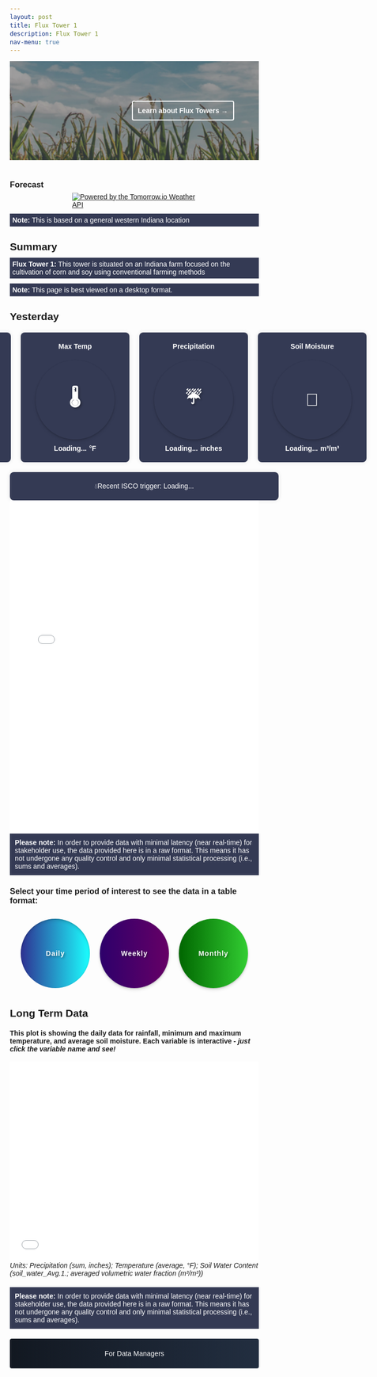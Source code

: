 ```yaml
---
layout: post
title: Flux Tower 1
description: Flux Tower 1
nav-menu: true 
---
```


<style>
/* General resets for buttons and icons */
button, a, iframe {
    border: none;
    outline: none;
    box-shadow: none;
}

/* Styling for the Toggle Technical Data button */
.collapsible {
    background-image: linear-gradient(to right, #121821, #222e40);
    cursor: pointer;
    padding: 10px 15px;
    border-radius: 4px;
    text-align: center;
    text-transform: none;
    display: block;
    margin: auto;
    margin-bottom: 20px;  
    width: 100%;
    line-height: 40px;
    color: white;
}

/* Styles for container */
.container {
    visibility: hidden;
    height: 0;
    overflow: hidden;  
}

.centered-text {
    text-align: center;
}

/* Styling for the View in full View button */
.full-view-button {
    display: block;
    margin: 20px auto; 
    background-image: linear-gradient(to right, #121821, #222e40);
    color: white;
    cursor: pointer;
    padding: 10px 15px;
    border-radius: 4px;
    text-align: center;
    font-size: 1em; 
    text-decoration: none; 
    font-weight: bold; 
}

.collapsible.selected {
    filter: brightness(60%); /* darken the color */
}

/* Styling for the icons */
.icon {
    box-shadow: 0px 4px 6px rgba(0, 0, 0, 0.1), 0px 1px 3px rgba(0, 0, 0, 0.2); /* outer and inner shadows */
    text-shadow: 2px 2px 4px rgba(0, 0, 0, 0.4); /* horizontal offset, vertical offset, blur radius, color */
    position: relative;
    color: white;
    text-transform: none;
    padding: 10px;
    width: 140px;
    height: 140px;
    border-radius: 50%;
    overflow: hidden;
    white-space: nowrap;
    text-overflow: ellipsis;
    text-align: center;
    display: flex;
    align-items: center;
    justify-content: center;
    margin: 10px;
    background-size: 100%;
    letter-spacing: 1px;
    font-size: 1em;
    font-weight: bold;
    background-color: transparent;
    transition: filter 0.2s;
}

/* Styling for the icons */
/* Daily */
.icon-daily { 
    background: linear-gradient(to right, #2E3192, #1BFFFF);
    box-shadow: inset 0px 4px 6px rgba(0, 0, 0, 0.1), inset 0px 1px 3px rgba(0, 0, 0, 0.2); /* inner shadows for selected */
}
.icon-daily.selected { 
    background: linear-gradient(to right, #1C1D59, #118B8B);
    box-shadow: inset 0px 4px 6px rgba(0, 0, 0, 0.1), inset 0px 1px 3px rgba(0, 0, 0, 0.2); /* inner shadows for selected */
}

/* Weekly */
.icon-weekly { 
    background: linear-gradient(to right, #2d006b, #660066);
}
.icon-weekly.selected { 
    background: linear-gradient(to right, #1C003E, #4C004D);
}

/* Monthly */
.icon-monthly { 
    background: linear-gradient(to right, #006600, #32CD32); /* Adjusted colors for better readability */
}
.icon-monthly.selected { 
    background: linear-gradient(to right, #004400, #228B22); /* Adjusted colors for better readability */
}

.icon-container {
    display: flex;
    justify-content: center;
    margin-bottom: 20px;
}

/* Space after the note */
iframe + i {
    display: block; /* ensure the element takes up its full width */
    margin-bottom: 20px; /* space below the note */
}

/* Ensuring text size consistency */
.icon, .collapsible {
    font-size: 1em;
}

.table-container {
    display: none;
}

.grid-container, .toggle-icons, .content {
    margin-bottom: 40px;
}

/* for static plot */
.plot-container {
    visibility: visible;  // makes it visible
    height: auto;        // adjusts the height to its content
}

/* Banner styles */
/* Make the image darker by adding this overlay */
.grid-item:before {
    height: 200px;
    width: 100%;
    content: "";
    position: absolute;
    top: 0;
    left: 0;
    right: 0;
    bottom: 0;
    background-color: rgba(18, 24, 33, 0.4); /* Your specific dark blue with 70% opacity */
    z-index: 1;
}

/* Modify your existing text-overlay */
.text-overlay {
    transition: all 0.3s ease; /* Add transition for smooth changes */
    color: rgba(255, 255, 255, 0.7); /* Making text a bit transparent */
    transition: color 0.3s ease, border 0.3s ease; /* Added transition for border */
    position: absolute;
    top: 50%;
    right: 10%;
    transform: translateY(-50%);
    color: white;
    background-color: rgba(0, 0, 0, 0); /* Make it transparent */
    border: 2px solid white; /* White border */
    padding: 10px;
    border-radius: 4px;
    font-weight: bold; /* Make text bold */
    z-index: 2; /* Sit on top of the image and the dark overlay */
}

.text-overlay:hover {
    border: 2px solid lightblue; /* Add light blue border */
    color: white; /* Keep the text color white */
    background-color: rgba(0, 0, 0, 0.1); /* Slight background change to indicate hover */
}

/* Update grid-item to position the image and text overlay */
.grid-item {
    height: 200px;
    width: 100%;
    position: relative;
    margin: 0;
    padding: 0;
    border: none;
}

/* Style the image */
.grid-item img {
    object-fit: cover;  /* Adjust to make the image cover the entire div */
    width: 100%;  
    height: 100%;  /* Make it span full height */
    margin: 0;
    padding: 0;
}

/* Adjust the margin of the summary heading */
.summary-heading {
    margin-bottom: 10px; /* Adjust this value as needed to reduce/increase space */
}

.summary-box {
    background-color: #343A54;
    padding: 5px;
    color: white;
    margin-top: 10px; /* Adjust this value as needed to reduce/increase space */
}

/* Weather tiles */
body {
    font-family: Arial, sans-serif;
    margin: 0;
    padding: 20px;
}

.tile-container {
    display: flex;
    justify-content: center;
    gap: 20px;
    margin-top: 20px;
}

.tile {
    background-color: #343A54;
    border-radius: 8px;
    padding: 20px;
    box-shadow: 0 0 10px rgba(0, 0, 0, 0.1);
    text-align: center;
    color: white;
    display: flex;
    flex-direction: column;
    align-items: center;
    width: 200px;
}

.tile .icon {
    font-size: 35px;
    margin-bottom: 10px;
    cursor: default; /* Make sure these icons are not clickable */
}

.tile .title {
    font-weight: bold;
    margin-bottom: 10px;
    font-size: 1em;
}

.tile .value {
    font-size: 1em;
    font-weight: bold;
    display: flex;
    align-items: center;
    justify-content: center;
    gap: 5px;
}

/* Full-width ISCO tile */
.full-width-tile {
    background-color: #343A54;
    border-radius: 8px;
    padding: 20px;
    box-shadow: 0 0 10px rgba(0, 0, 0, 0.1);
    text-align: center;
    color: white;
    display: flex;
    flex-direction: column;
    align-items: center;
    width: 100%;
    margin-top: 20px;
}
</style>

<!-- Add the banner grid-container here -->
<div class="grid-container">
  <div class="grid-item">
    <a href="https://kesondrakey.github.io/FluxTowers">
      <img src="images/corn.jpeg" alt="clouds">
      <div class="text-overlay">Learn about Flux Towers &#8594;</div> <!-- Added arrow here -->
    </a>
  </div>
</div>

<h3>Forecast</h3>
<div class="tomorrow"
     data-location-id="125460"
     data-language="EN"
     data-unit-system="IMPERIAL"
     data-skin="dark"
     data-widget-type="upcoming"
     style="padding-bottom:22px;position:relative;">
    <a href="https://www.tomorrow.io/weather-api/"
       rel="nofollow noopener noreferrer"
       target="_blank"
       style="position: absolute; bottom: 0; transform: translateX(-50%); left: 50%;">
        <img alt="Powered by the Tomorrow.io Weather API"
             src="https://weather-website-client.tomorrow.io/img/powered-by.svg"
             width="250" height="18"/>
    </a>
</div>

<div class="summary-box">
    <strong>Note:</strong> This is based on a general western Indiana location 
</div>
<i></i>

<!-- Your existing HTML content starts here -->
<h2 class="summary-heading">Summary</h2>
<div class="summary-box">
    <strong>Flux Tower 1:</strong> This tower is situated on an Indiana farm focused on the cultivation of corn and soy using conventional farming methods
</div>
<div class="summary-box">
    <strong>Note:</strong> This page is best viewed on a desktop format.
</div>
<i></i>

<!-- Yesterday's Date Header -->
<h2 class="summary-heading" id="yesterday-date">Yesterday</h2>

<!-- Tiles for yesterday's information -->
<div class="tile-container">
    <div class="tile">
        <div class="title">Min Temp</div>
        <div class="icon">🌡️</div>
        <div class="value"><span id="min-temp">Loading...</span> <span class="unit">°F</span></div>
    </div>
    <div class="tile">
        <div class="title">Max Temp</div>
        <div class="icon">🌡️</div>
        <div class="value"><span id="max-temp">Loading...</span> <span class="unit">°F</span></div>
    </div>
    <div class="tile">
        <div class="title">Precipitation</div>
        <div class="icon">☔</div>
        <div class="value"><span id="total-precipitation">Loading...</span> <span class="unit">inches</span></div>
    </div>
    <div class="tile">
        <div class="title">Soil Moisture</div>
        <div class="icon">🌱</div>
        <div class="value"><span id="avg-soil-moisture">Loading...</span> <span class="unit">m³/m³</span></div>
    </div>
</div>
<!-- End tiles for yesterday's information -->

<!-- ISCO Trigger Tile -->
<div class="full-width-tile" id="isco-tile">
    💧Recent ISCO trigger: Loading...
</div>
<i></i>


<iframe width="100%" height="670" frameborder="0" scrolling="no" src="files/Calendar1.html"></iframe>
<div style="background-color: #343A54; padding: 10px; color: white;">
    <strong>Please note:</strong> In order to provide data with minimal latency (near real-time) for stakeholder use, the data provided here is in a raw format. This means it has not undergone any quality control and only minimal statistical processing (i.e., sums and averages).
</div>
<div style="margin-bottom:20px;"></div>

<!-- Table Section -->
<h3>Select your time period of interest to see the data in a table format:</h3>
<!-- Icons/buttons -->
<div class="icon-container">
    <button class="icon icon-daily" onclick="showTable('daily')">Daily</button>
    <button class="icon icon-weekly" onclick="showTable('weekly')">Weekly</button>
    <button class="icon icon-monthly" onclick="showTable('monthly')">Monthly</button>
</div>

<!-- Tables -->
<div id="daily-table" class="table-container" style="display: none;"> <!-- Set initial state to 'none' -->
    <b>Daily Data Table:</b>
    <iframe width="100%" height="400" frameborder="0" scrolling="no" src="longterm_plots/datatable_daily_fluxtower1.html"></iframe>
    <i>Units: Precipitation (sum, inches); Temperature (average, °F); Soil Water Content (soil_water_Avg.1.; averaged volumetric water fraction (m³/m³))</i>
    <div style="background-color: #343A54; padding: 10px; color: white;">
      <strong>Please note:</strong> In order to provide data with minimal latency (near real-time) for stakeholder use, the data provided here is in a raw format. This means it has not undergone any quality control and only minimal statistical processing (i.e., sums and averages).
    </div>
</div>

<div id="weekly-table" class="table-container" style="display: none;"> <!-- Set initial state to 'none' -->
    <b>Weekly Data Table:</b>
    <iframe width="100%" height="400" frameborder="0" scrolling="no" src="longterm_plots/datatable_weekly_fluxtower1.html"></iframe>
    <i>Units: Precipitation (sum, inches); Temperature (average, °F); Soil Water Content (soil_water_Avg.1.; averaged volumetric water fraction (m³/m³))</i>
    <div style="background-color: #343A54; padding: 10px; color: white;">
      <strong>Please note:</strong> In order to provide data with minimal latency (near real-time) for stakeholder use, the data provided here is in a raw format. This means it has not undergone any quality control and only minimal statistical processing (i.e., sums and averages).
    </div>
    <div style="margin-bottom:20px;"></div>
</div>
<div id="monthly-table" class="table-container" style="display: none;"> <!-- Set initial state to 'none' -->
    <b>Monthly Data Table:</b>
    <iframe width="100%" height="400" frameborder="0" scrolling="no" src="longterm_plots/datatable_monthly_fluxtower1.html"></iframe>
    <i>Units: Precipitation (sum, inches); Temperature (average, °F); Soil Water Content (soil_water_Avg.1.; averaged volumetric water fraction (m³/m³))</i>
    <div style="background-color: #343A54; padding: 10px; color: white;">
      <strong>Please note:</strong> In order to provide data with minimal latency (near real-time) for stakeholder use, the data provided here is in a raw format. This means it has not undergone any quality control and only minimal statistical processing (i.e., sums and averages).
    </div>
    <div style="margin-bottom:20px;"></div>
</div>

<!-- Daily Plot - Simple Variables -->
<h2>Long Term Data</h2>
<h4>This plot is showing the daily data for rainfall, minimum and maximum temperature, and average soil moisture. Each variable is interactive - <i>just click the variable name and see!</i></h4>
<div class="plot-container">
  <div class="html-object">
    <!-- Here's where you add the iframe to embed the Plotly graph -->
    <iframe width="100%" height="400" frameborder="0" scrolling="no" src="longterm_plots/longterm_daily_plotly_fluxtower1.html"></iframe>
    <i>Units: Precipitation (sum, inches); Temperature (average, °F); Soil Water Content (soil_water_Avg.1.; averaged volumetric water fraction (m³/m³))</i>
    <div style="background-color: #343A54; padding: 10px; color: white;">
      <strong>Please note:</strong> In order to provide data with minimal latency (near real-time) for stakeholder use, the data provided here is in a raw format. This means it has not undergone any quality control and only minimal statistical processing (i.e., sums and averages).
    </div>
    <div style="margin-bottom:20px;"></div>
  </div>
</div>

<!-- Technical Data Section -->
<!-- More Technical Data -->
<div class="collapsible-container">
    <button class="collapsible">For Data Managers</button>
    <div class="container">
        <h5>Flux towers take a lot of different kinds of data. Just click your variable of interest to see the pattern across the entire period of data collection!</h5>
        <div class="html-object">
            <iframe width="100%" height="800" frameborder="0" scrolling="no" src="longterm_plots/longterm_plotly_fluxtower1.html"></iframe>
            <div style="background-color: #343A54; padding: 10px; color: white;">
                <strong>Please note:</strong> In order to provide data near real-time, the data provided here is in a raw format and has not undergone any quality control.
            </div>
            <!-- View in full View Button -->
            <a href="https://kesondrakey.github.io/longterm_plots/longterm_plotly_fluxtower1.html" class="full-view-button">Click for full view</a>
        </div>
    </div>
</div>

<script>
function showTable(tableType) {
    const tables = document.querySelectorAll('.table-container');
    const selectedTable = document.getElementById(tableType + '-table');
    const icons = document.querySelectorAll('.icon');
    let isAlreadyVisible = (selectedTable.style.display === 'block');

    // Hide all tables first
    tables.forEach(table => {
        table.style.display = 'none';
    });

    // Remove selected class from all icons
    icons.forEach(icon => {
        icon.classList.remove('selected');
    });

    // If the selected table was not already visible, show it
    if (!isAlreadyVisible) {
        selectedTable.style.display = 'block';
        // Add the selected class to the clicked icon only if the table was not already visible
        document.querySelector('.icon-' + tableType).classList.add('selected');
    }
}

// Collapsible Functionality
var coll = document.getElementsByClassName("collapsible");
for (let i = 0; i < coll.length; i++) {
    coll[i].addEventListener("click", function() {
        this.classList.toggle("active");
        
        // Adjust this part to target the .container inside the .collapsible-container
        var content = this.parentNode.querySelector(".container");

        if (content.style.visibility === "visible" || content.style.visibility === "") {
            content.style.visibility = "hidden";
            content.style.height = "0";  // this will collapse the space taken by the hidden content
        } else {
            content.style.visibility = "visible";
            content.style.height = "auto";  // revert to its original height
        }
    });
}

// for weather
(function(d, s, id) {
    if (d.getElementById(id)) {
        if (window.__TOMORROW__) {
            window.__TOMORROW__.renderWidget();
        }
        return;
    }
    const fjs = d.getElementsByTagName(s)[0];
    const js = d.createElement(s);
    js.id = id;
    js.src = "https://www.tomorrow.io/v1/widget/sdk/sdk.bundle.min.js";
    fjs.parentNode.insertBefore(js, fjs);
})(document, 'script', 'tomorrow-sdk');

// for tiles at top of page
document.addEventListener("DOMContentLoaded", function() {
    // Fetch the HTML content (assuming the HTML file is accessible via a URL)
    fetch('longterm_plots/datatable_daily_fluxtower1.html')
        .then(response => response.text())
        .then(htmlContent => {
            // Parse the HTML content
            const parser = new DOMParser();
            const doc = parser.parseFromString(htmlContent, 'text/html');
            
            // Find the script tag that contains the JSON data
            const scriptTag = doc.querySelector('script[type="application/json"][data-for]');
            
            if (scriptTag) {
                // Load the JSON data
                const dataJson = JSON.parse(scriptTag.textContent);
                
                // Extract the data from the JSON
                const data = dataJson.x.data;
                
                // Get the dates and convert them to Date objects
                const dates = data[0].map(dateStr => new Date(dateStr));
                
                // Find the index for yesterday's date
                const yesterday = new Date();
                yesterday.setDate(yesterday.getDate() - 1);
                const options = { year: 'numeric', month: 'long', day: 'numeric' };
                const yesterdayStr = yesterday.toISOString().split('T')[0];
                const formattedDate = yesterday.toLocaleDateString('en-US', options);
                
                const index = data[0].indexOf(yesterdayStr);
                if (index !== -1) {
                    // Extract data for yesterday
                    const minTemp = data[1][index];
                    const maxTemp = data[2][index];
                    const totalPrecipitation = data[3][index];
                    const avgSoilMoisture = data[4][index];
                    
                    // Update the HTML elements with the data
                    document.getElementById('min-temp').textContent = minTemp;
                    document.getElementById('max-temp').textContent = maxTemp;
                    document.getElementById('total-precipitation').textContent = totalPrecipitation;
                    document.getElementById('avg-soil-moisture').textContent = avgSoilMoisture;
                    document.getElementById('yesterday-date').textContent = "Yesterday: " + formattedDate;
                } else {
                    document.getElementById('min-temp').textContent = 'No data';
                    document.getElementById('max-temp').textContent = 'No data';
                    document.getElementById('total-precipitation').textContent = 'No data';
                    document.getElementById('avg-soil-moisture').textContent = 'No data';
                    document.getElementById('yesterday-date').textContent = "Yesterday: " + formattedDate + " (No data)";
                }
            } else {
                console.error('Script tag with JSON data not found.');
                document.getElementById('yesterday-date').textContent = "Yesterday: " + formattedDate + " (No data)";
            }
        })
        .catch(error => {
            console.error('Error fetching the HTML:', error);
            document.getElementById('yesterday-date').textContent = "Yesterday: " + formattedDate + " (Error loading data)";
        });

  // Fetch the ISCO counts data
 fetch('longterm_plots/longterm_plotly_fluxtower1.html')
      .then(response => response.text())
      .then(htmlContent => {
        // Parse the HTML content
        const parser = new DOMParser();
        const doc = parser.parseFromString(htmlContent, 'text/html');
        
        // Find the script tag that contains the JSON data
        const scriptTags = doc.querySelectorAll('script[type="application/json"][data-for]');
        
        let foundISCOData = false;
        const options = { year: 'numeric', month: 'long', day: 'numeric' };
        
        scriptTags.forEach(scriptTag => {
          const dataJson = JSON.parse(scriptTag.textContent);
          
          // Check if the script contains ISCO data
          if (dataJson.x && dataJson.x.data) {
            dataJson.x.data.forEach(item => {
              if (item.name === "ISCO (counts)") {
                foundISCOData = true;
                
                // Extract the dates and ISCO counts from the matched data
                const dates = item.x.map(dateStr => new Date(dateStr));
                const counts = item.y;
                
                console.log('ISCO Dates:', dates);
                console.log('ISCO Counts:', counts);
                
                // Find the most recent date with ISCO (counts) not equal to zero
                let recentDate = null;
                let recentCount = 0;
                
                for (let i = counts.length - 1; i >= 0; i--) {
                  if (counts[i] !== 0) {
                    recentDate = dates[i];
                    recentCount = counts[i];
                    break;
                  }
                }
                
                if (recentDate) {
                  const formattedRecentDate = recentDate.toLocaleDateString('en-US', options);
                  document.getElementById('isco-tile').textContent = `💧Recent ISCO trigger: ${formattedRecentDate}`;
                } else {
                  document.getElementById('isco-tile').textContent = "💧Recent ISCO trigger: No recent data";
                }
              }
            });
          }
        });
        
        if (!foundISCOData) {
          console.error('ISCO data not found in any script tags.');
          document.getElementById('isco-tile').textContent = "💧Recent ISCO trigger: No recent data";
        }
      })
      .catch(error => {
        console.error('Error fetching the HTML:', error);
        document.getElementById('isco-tile').textContent = "💧Recent ISCO trigger: Error loading data";
      });
});


</script>
